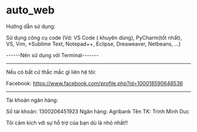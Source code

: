 # auto_web
Hướng dẫn sử dụng:

Sử dụng công cụ code (Vd: VS Code ( khuyên dùng), PyCharm(tốt nhất), VS, Vim, *Sublime Text, Notepad++, Eclipse, Dreaweaver, Netbeans, ...) 

------Nên sử dụng với Terminal-------

----------------------------------------------------------------------------------------------------------------

Nếu có bất cứ thắc mắc gì liên hệ tôi:

Facebook: https://www.facebook.com/profile.php?id=100018590648536
_______________________________________________________________________________________

Tài khoản ngân hàng:

Số tài khoản: 1300206451923
Ngân hàng: Agribank
Tên TK: Trinh Minh Duc

Tôi cảm kích với sự hỗ trợ của bạn dù là nhỏ nhất!!
